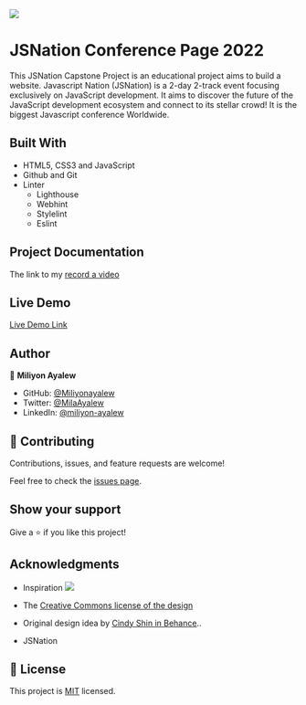 ![](https://img.shields.io/badge/Microverse-blueviolet)

# JSNation Conference Page 2022
This JSNation Capstone Project is an educational project aims to build a website. Javascript Nation (JSNation) is a 2-day 2-track event focusing exclusively on JavaScript development. It aims to discover the future of the JavaScript development ecosystem and connect to its stellar crowd! It is the biggest Javascript conference Worldwide.

## Built With
- HTML5, CSS3 and JavaScript
- Github and Git
- Linter
    - Lighthouse
    - Webhint
    - Stylelint
    - Eslint 
## Project Documentation 

The link to my [ record a video]()

## Live Demo 

[Live Demo Link](https://miliyonayalew.github.io/Portfolio/)

## Author

👤 **Miliyon Ayalew**

- GitHub: [@Miliyonayalew](https://github.com/Miliyonayalew/)
- Twitter: [@MilaAyalew](https://twitter.com/MilaAyalew)
- LinkedIn: [@miliyon-ayalew](https://www.linkedin.com/in/miliyon-ayalew-210808131/)


## 🤝 Contributing

Contributions, issues, and feature requests are welcome!

Feel free to check the [issues page](../../issues/).

## Show your support

Give a ⭐️ if you like this project!

## Acknowledgments

- Inspiration ![](https://img.shields.io/badge/Microverse-blueviolet)

- The [Creative Commons license of the design](https://creativecommons.org/licenses/by-nc/4.0/)

- Original design idea by [Cindy Shin in Behance](https://www.behance.net/adagio07)..
- JSNation


## 📝 License

This project is [MIT](./LICENSE) licensed.
